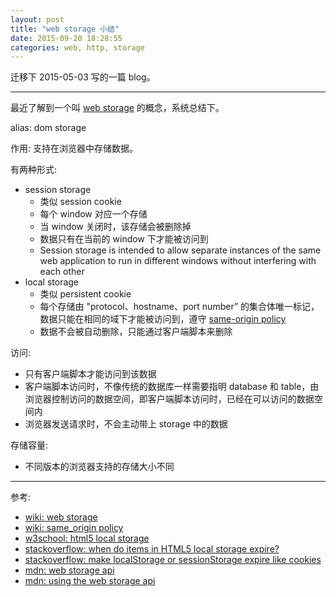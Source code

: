 ```yaml
---
layout: post
title: "web storage 小结"
date: 2015-09-20 18:28:55
categories: web, http, storage
---
```

迁移下 2015-05-03 写的一篇 blog。
<hr>

最近了解到一个叫 [web storage][wiki: web storage] 的概念，系统总结下。

alias: dom storage

作用: 支持在浏览器中存储数据。  

有两种形式:  

* session storage  
    * 类似 session cookie  
    * 每个 window 对应一个存储  
    * 当 window 关闭时，该存储会被删除掉  
    * 数据只有在当前的 window 下才能被访问到  
    * Session storage is intended to allow separate instances of the same web application to run in different windows without interfering with each other  
* local storage  
    * 类似 persistent cookie  
    * 每个存储由 "protocol、hostname、port number” 的集合体唯一标记，数据只能在相同的域下才能被访问到，遵守 [same-origin policy][same-origin policy]  
    * 数据不会被自动删除，只能通过客户端脚本来删除  

访问:  

* 只有客户端脚本才能访问到该数据  
* 客户端脚本访问时，不像传统的数据库一样需要指明 database 和 table，由浏览器控制访问的数据空间，即客户端脚本访问时，已经在可以访问的数据空间内  
* 浏览器发送请求时，不会主动带上 storage 中的数据  

存储容量:  

* 不同版本的浏览器支持的存储大小不同  

<hr>
参考:  

* [wiki: web storage][wiki: web storage]  
* [wiki: same_origin policy][wiki: same_origin policy]  
* [w3school: html5 local storage][w3school: html5 local storage]  
* [stackoverflow: when do items in HTML5 local storage expire?][stackoverflow: when do items in HTML5 local storage expire?]  
* [stackoverflow: make localStorage or sessionStorage expire like cookies][stackoverflow: make localStorage or sessionStorage expire like cookies]  
* [mdn: web storage api][mdn: web storage api]  
* [mdn: using the web storage api][mdn: using the web storage api]  


[wiki: web storage]: http://en.wikipedia.org/wiki/Web_storage
[wiki: same_origin policy]: http://en.wikipedia.org/wiki/Same-origin_policy
[w3school: html5 local storage]: http://www.w3schools.com/html/html5_webstorage.asp
[stackoverflow: when do items in HTML5 local storage expire?]: http://stackoverflow.com/questions/2326943/when-do-items-in-html5-local-storage-expire
[stackoverflow: make localStorage or sessionStorage expire like cookies]: http://stackoverflow.com/questions/13011944/make-localstorage-or-sessionstorage-expire-like-cookies
[mdn: web storage api]: https://developer.mozilla.org/en-US/docs/Web/API/Web_Storage_API
[mdn: using the web storage api]: https://developer.mozilla.org/en-US/docs/Web/API/Web_Storage_API/Using_the_Web_Storage_API
[same-origin policy]: http://en.wikipedia.org/wiki/Same-origin_policy
